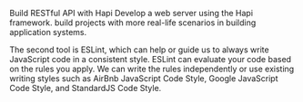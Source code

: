 Build RESTful API with Hapi
Develop a web server using the Hapi framework. build projects with more real-life scenarios in building application systems.

The second tool is ESLint, which can help or guide us to always write JavaScript code in a consistent style. 
ESLint can evaluate your code based on the rules you apply. We can write the rules independently or use existing writing styles such as AirBnb JavaScript Code Style, Google JavaScript Code Style, and StandardJS Code Style. 
